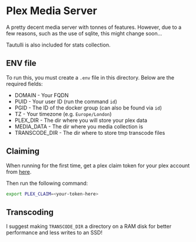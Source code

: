 # Plex Media Server

A pretty decent media server with tonnes of features. However, due to a few reasons, such as the use of sqlite, this might change soon...

Tautulli is also included for stats collection.

## ENV file

To run this, you must create a `.env` file in this directory. Below are the required fields:

- DOMAIN - Your FQDN
- PUID - Your user ID (run the command `id`)
- PGID - The ID of the docker group (can also be found via `id`)
- TZ - Your timezone (e.g. `Europe/London`)
- PLEX_DIR - The dir where you will store your plex data
- MEDIA_DATA - The dir where you media collection is
- TRANSCODE_DIR - The dir where to store tmp transcode files

## Claiming

When running for the first time, get a plex claim token for your plex account from [here](https://www.plex.tv/claim/).

Then run the following command:

```bash
export PLEX_CLAIM=<your-token-here>
```

## Transcoding

I suggest making `TRANSCODE_DIR` a directory on a RAM disk for better performance and less writes to an SSD!

